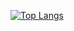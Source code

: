 <!--[![Anurag's GitHub stats](https://github-readme-stats.vercel.app/api?username=KiX7777&theme=chartreuse-dark)](https://github.com/anuraghazra/github-readme-stats)-->

[![Top Langs](https://github-readme-stats.vercel.app/api/top-langs/?username=KiX7777&layout=compact&theme=chartreuse-dark)](https://github.com/anuraghazra/github-readme-stats)

<!--
**KiX7777/KiX7777** is a ✨ _special_ ✨ repository because its `README.md` (this file) appears on your GitHub profile.

Here are some ideas to get you started:

- 🔭 I’m currently working on ...
- 🌱 I’m currently learning ...
- 👯 I’m looking to collaborate on ...
- 🤔 I’m looking for help with ...
- 💬 Ask me about ...
- 📫 How to reach me: ...
- 😄 Pronouns: ...
- ⚡ Fun fact: ...
-->

